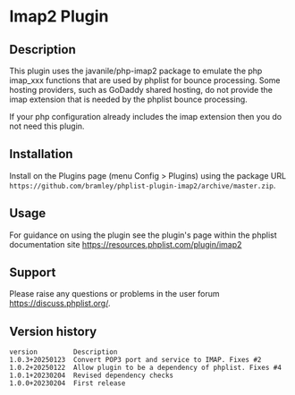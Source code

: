 # Imap2 Plugin #

## Description ##

This plugin uses the javanile/php-imap2 package to emulate the php imap_xxx functions that are used by phplist for bounce processing.
Some hosting providers, such as GoDaddy shared hosting, do not provide the imap extension that is needed by the phplist bounce processing.

If your php configuration already includes the imap extension then you do not need this plugin.

## Installation ##

Install on the Plugins page (menu Config > Plugins) using the package URL `https://github.com/bramley/phplist-plugin-imap2/archive/master.zip`.

## Usage ##

For guidance on using the plugin see the plugin's page within the phplist documentation site <https://resources.phplist.com/plugin/imap2>

## Support ##

Please raise any questions or problems in the user forum <https://discuss.phplist.org/>.

## Version history ##

    version         Description
    1.0.3+20250123  Convert POP3 port and service to IMAP. Fixes #2
    1.0.2+20250122  Allow plugin to be a dependency of phplist. Fixes #4
    1.0.1+20230204  Revised dependency checks
    1.0.0+20230204  First release
